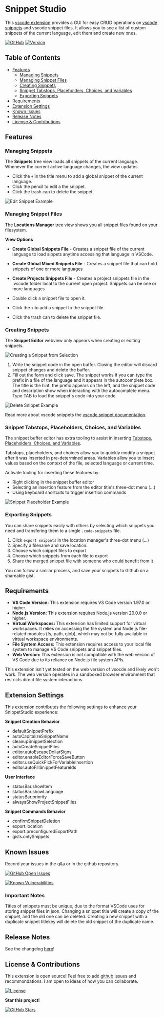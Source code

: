 # Snippet Studio

This [vscode extension](https://marketplace.visualstudio.com/items/AlexDombroski.snippetstudio) provides a GUI for easy CRUD operations on [vscode snippets](https://code.visualstudio.com/docs/editor/userdefinedsnippets) and vscode snippet files. It allows you to see a list of custom snippets of the current language, edit them and create new ones.

[![GitHub](https://img.shields.io/badge/GitHub-Repo-blue?logo=github)](https://github.com/alexanderdombroski/snippetstudio) [![Version](https://badge.fury.io/gh/alexanderdombroski%2Fsnippetstudio.svg)](https://badge.fury.io/gh/alexanderdombroski%2Fsnippetstudio)

## Table of Contents

- [Features](#features)
    - [Managing Snippets](#managing-snippets)
    - [Managing Snippet Files](#managing-snippet-files)
    - [Creating Snippets](#creating-snippets)
    - [Snippet Tabstops, Placeholders, Choices, and Variables](#snippet-tabstops-placeholders-choices-and-variables)
    - [Exporting Snippets](#exporting-snippets)
- [Requirements](#requirements)
- [Extension Settings](#extension-settings)
- [Known Issues](#known-issues)
- [Release Notes](#release-notes)
- [License & Contributions](#license--contributions)

## Features

### Managing Snippets

The **Snippets** tree view loads all snippets of the current language. Whenever the current active language changes, the view updates.

- Click the `+` in the title menu to add a global snippet of the current language.
- Click the pencil to edit a the snippet.
- Click the trash can to delete the snippet.

![Edit Snippet Example](https://raw.githubusercontent.com/alexanderdombroski/snippetstudio/refs/heads/main/public/examples/edit.gif)

### Managing Snippet Files

The **Locations Manager** tree view shows you all snippet files found on your filesystem.

**View Options**

- **Create Global Snippets File** - Creates a snippet file of the current language to load sippets anytime accessing that language in VSCode.
- **Create Global Mixed Snippets File** - Creates a snippet file that can hold snippets of one or more languages
- **Create Projects Snippets File** - Creates a project snippets file in the .vscode folder local to the current open project. Snippets can be one or more languages.

- Double click a snippet file to open it.
- Click the `+` to add a snippet to the snippet file.
- Click the trash can to delete the snippet file.

### Creating Snippets

The **Snippet Editor** webview only appears when creating or editing snippets.

![Creating a Snippet from Selection](https://raw.githubusercontent.com/alexanderdombroski/snippetstudio/refs/heads/main/public/examples/selection.gif)

1. Write the snippet code in the open buffer. Closing the editor will discard snippet changes and delete the buffer.
2. Fill out the form and click save. The snippet works if you can type the prefix in a file of the language and it appears in the autocomplete box. The title is the hint, the prefix appears on the left, and the snippet code and description show when interacting with the autocomplete menu. Type TAB to load the snippet's code into your code.

![Delete Snippet Example](https://raw.githubusercontent.com/alexanderdombroski/snippetstudio/refs/heads/main/public/examples/delete.gif)

Read more about vscode snippets the [vscode snippet documentation](https://code.visualstudio.com/docs/editor/userdefinedsnippets).

### Snippet Tabstops, Placeholders, Choices, and Variables

The snippet buffer editor has extra tooling to assist in inserting [Tabstops, Placeholders, Choices, and Variables](https://code.visualstudio.com/docs/editor/userdefinedsnippets#_snippet-syntax).

Tabstops, placeholders, and choices allow you to quickly modify a snippet after it was inserted in pre-determined areas. Variables allow you to insert values based on the context of the file, selected language or current time.

Activate tooling for inserting these features by:

- Right clicking in the snippet buffer editor
- Selecting an insertion feature from the editor title's three-dot menu (...)
- Using keyboard shortcuts to trigger insertion commands

![Snippet Placeholder Example](https://raw.githubusercontent.com/alexanderdombroski/snippetstudio/refs/heads/main/public/examples/placeholder.gif)

### Exporting Snippets

You can share snippets easily with others by selecting which snippets you need and transfering them to a single `.code-snippets` file.

1. Click `export snippets` in the location manager's three-dot menu (...)
2. Specify a filename and save location.
3. Choose which snippet files to export
4. Choose which snippets from each file to export
5. Share the merged snippet file with someone who could benefit from it

You can follow a similar process, and save your snippets to Github on a shareable gist.

## Requirements

- **VS Code Version:** This extension requires VS Code version 1.97.0 or higher.
- **Node.js Version:** This extension requires Node.js version 20.0.0 or higher.
- **Virtual Workspaces:** This extension has limited support for virtual workspaces. It relies on accessing the file system and Node.js file-related modules (fs, path, glob), which may not be fully available in virtual workspace environments.
- **File System Access:** This extension requires access to your local file system to manage VS Code snippets and snippet files.
- **Web Version:** This extension is not compatible with the web version of VS Code due to its reliance on Node.js file system APIs.

This extension isn't yet tested on the web version of vsocde and likely won't work. The web version operates in a sandboxed browser environment that restricts direct file system interactions.

## Extension Settings

This extension contributes the following settings to enhance your SnippetStudio experience:

**Snippet Creation Behavior**

- defaultSnippetPrefix
- autoCapitalizeSnippetName
- cleanupSnippetSelection
- autoCreateSnippetFiles
- editor.autoEscapeDollarSigns
- editor.enableEditorForceSaveButton
- editor.useQuickPickForVariableInsertion
- editor.autoFillSnippetFeatureIds

**User Interface**

- statusBar.showItem
- statusBar.showLanguage
- statusBar.priority
- alwaysShowProjectSnippetFiles

**Snippet Commands Behavior**

- confirmSnippetDeletion
- export.location
- export.preconfiguredExportPath
- gists.onlySnippets

## Known Issues

Record your issues in the q&a or in the github repository.

[![GitHub Open Issues](https://img.shields.io/github/issues-raw/alexanderdombroski/snippetstudio)](https://github.com/alexanderdombroski/snippetstudio/issues)

[![Known Vulnerabilities](https://snyk.io/test/github/alexanderdombroski/snippetstudio/badge.svg)](https://snyk.io/test/github/alexanderdombroski/snippetstudio)

### Important Notes

Titles of snippets must be unique, due to the format VSCode uses for storing snippet files in json. Changing a snippet title will create a copy of the snippet, and the old one can be deleted. Creating a new snippet with a duplicate snippet titlekey will delete the old snippet of the duplicate name.

## Release Notes

See the changelog [here](https://github.com/alexanderdombroski/snippetstudio/blob/main/CHANGELOG.md)!

## License & Contributions

This extension is open source! Feel free to add [github](https://github.com/alexanderdombroski/snippetstudio) issues and recommondations. I am open to ideas of how you can collaborate.

[![License](https://img.shields.io/github/license/alexanderdombroski/snippetstudio)](https://github.com/alexanderdombroski/snippetstudio?tab=MIT-1-ov-file#readme)

**Star this project!**

[![GitHub Stars](https://img.shields.io/github/stars/alexanderdombroski/snippetstudio?style=social)](https://github.com/alexanderdombroski/snippetstudio)
